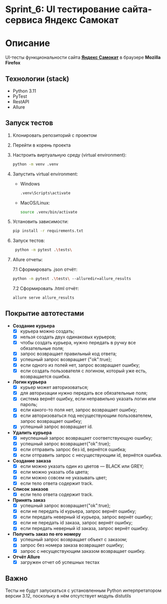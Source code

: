 # Sprint_6: UI тестирование сайта-сервиса **Яндекс Самокат**

# Описание
UI-тесты функциональности сайта [**Яндекс Самокат**](https://qa-scooter.praktikum-services.ru/) 
в браузере **Mozilla Firefox**

## Технологии (stack)
- Python 3.11
- PyTest
- RestAPI
- Allure

## Запуск тестов

1. Клонировать репозиторий с проектом

2. Перейти в корень проекта

3. Настроить виртуальную среду (virtual environment):
   ```bash
   python -m venv .venv
   ```
4. Запустить virtual environment:
   - Windows
     ```bash
     .venv\Scripts\activate
     ```
   - MacOS/Linux:
     ```bash
     source .venv/bin/activate
     ```
5. Установить зависимости:
   ```bash
   pip install -r requirements.txt
   ```
6. Запуск тестов:
     ```bash
      python -m pytest .\tests\ 
     ```

7. Allure отчеты:
    
    7.1 Сформировать .json отчёт:
    ``` bash
    python -m pytest .\tests\ --alluredir=allure_results
    ``` 
    7.2 Сформировать .html отчёт:
    ```bash
    allure serve allure_results
    ```
## Покрытие автотестами

- **Создание курьера**
  - [x] курьера можно создать;
  - [x] нельзя создать двух одинаковых курьеров;
  - [x] чтобы создать курьера, нужно передать в ручку все обязательные поля;
  - [x] запрос возвращает правильный код ответа;
  - [x] успешный запрос возвращает {"ok":true};
  - [x] если одного из полей нет, запрос возвращает ошибку;
  - [x] если создать пользователя с логином, который уже есть, возвращается ошибка.

- **Логин курьера**
  - [x] курьер может авторизоваться;
  - [x] для авторизации нужно передать все обязательные поля;
  - [x] система вернёт ошибку, если неправильно указать логин или пароль;
  - [x] если какого-то поля нет, запрос возвращает ошибку;
  - [x] если авторизоваться под несуществующим пользователем, запрос возвращает ошибку;
  - [x] успешный запрос возвращает id.

- **Удалить курьера**
  - [x] неуспешный запрос возвращает соответствующую ошибку;
  - [x] успешный запрос возвращает{"ok":true};
  - [x] если отправить запрос без id, вернётся ошибка;
  - [x] если отправить запрос с несуществующим id, вернётся ошибка.

- **Создание заказа**
  - [x] если можно указать один из цветов — BLACK или GREY;
  - [x] если можно указать оба цвета;
  - [x] если можно совсем не указывать цвет;
  - [x] если тело ответа содержит track.

- **Список заказов**
  - [x] если тело ответа содержит track.

- **Принять заказ**
  - [x] успешный запрос возвращает{"ok":true};
  - [x] если не передать id курьера, запрос вернёт ошибку;
  - [x] если передать неверный id курьера, запрос вернёт ошибку;
  - [x] если не передать id заказа, запрос вернёт ошибку;
  - [x] если передать неверный id заказа, запрос вернёт ошибку.

- **Получить заказ по его номеру**
  - [x] успешный запрос возвращает объект с заказом;
  - [x] запрос без номера заказа возвращает ошибку;
  - [x] запрос с несуществующим заказом возвращает ошибку.

- **Отчёт Allure**
  - [x] загружен отчет об успешных тестах

## Важно
Тесты не будут запускаться с установленным Python интерпретатором версии 3.12, поскольку в нём отсутствует модуль distutils
